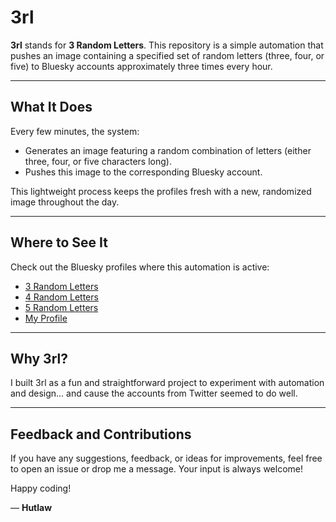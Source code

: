 # 3rl

**3rl** stands for **3 Random Letters**. This repository is a simple automation that pushes an image containing a specified set of random letters (three, four, or five) to Bluesky accounts approximately three times every hour.

---

## What It Does

Every few minutes, the system:
- Generates an image featuring a random combination of letters (either three, four, or five characters long).
- Pushes this image to the corresponding Bluesky account.

This lightweight process keeps the profiles fresh with a new, randomized image throughout the day.

---

## Where to See It

Check out the Bluesky profiles where this automation is active:
- [3 Random Letters](https://bsky.app/profile/3randomletters.bsky.social)
- [4 Random Letters](https://bsky.app/profile/4randomletters.bsky.social)
- [5 Random Letters](https://bsky.app/profile/fiverandomletters.bsky.social)
- [My Profile](https://bsky.app/profile/hutlaw.xyz)

---

## Why 3rl?

I built 3rl as a fun and straightforward project to experiment with automation and design... and cause the accounts from Twitter seemed to do well. 

---

## Feedback and Contributions

If you have any suggestions, feedback, or ideas for improvements, feel free to open an issue or drop me a message. Your input is always welcome!

Happy coding!

— **Hutlaw**
